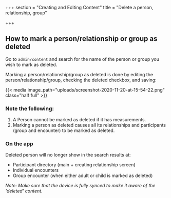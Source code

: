 +++
section = "Creating and Editing Content"
title = "Delete a person, relationship, group"

+++
## How to mark a person/relationship or group as deleted

Go to `admin/content` and search for the name of the person or group you wish to mark as deleted.

Marking a person/relationship/group as deleted is done by editing the person/relationship/group, checking the deleted checkbox, and saving:

{{< media image_path="uploads/screenshot-2020-11-20-at-15-54-22.png" class="half full" >}}

### Note the following:

1. A Person cannot be marked as deleted if it has measurements.
2. Marking a person as deleted causes all its relationships and participants (group and encounter) to be marked as deleted.

### **On the app**

Deleted person will no longer show in the search results at:

* Participant directory (main + creating relationship screen)
* Individual encounters
* Group encounter (when either adult or child is marked as deleted)

_Note: Make sure that the device is fully synced to make it aware of the 'deleted' content._
